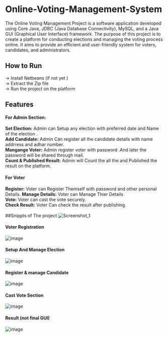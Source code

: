 # Online-Voting-Management-System
The Online Voting Management Project is a software application developed using Core Java, JDBC (Java Database Connectivity), MySQL, and a Java GUI (Graphical User Interface) framework. The purpose of this project is to create a platform for conducting elections and managing the voting process online. It aims to provide an efficient and user-friendly system for voters, candidates, and administrators.
## How to Run
-> Install Netbeans (if not yet )
<br>
-> Extract the Zip file
<br>
-> Run the project on the platform
<br>
## Features
#### For Admin Section:
**Set Election:** Admin can Setup any election with preferred date and Name of the election .
<br>
**Add Candidate:** Admin Can register all the candidate details with name addrress and adhar number.
<br>
**Mangange Voter:** Admin register voter with password .And later the password will be shared through mail.
<br>
**Count & Published Result:** Admin will Count the all the and Published the result on the platform.
<br>
#### For Voter
**Register:** Voter can Register Themself with password and other personal Details.
**Manage Details:** Voter can Manage Thier Details<br>
**Vote:** Voter can cast the vote securely.<br>
**Check Result:** Voter Can check the result after publishing.
<br><br>
##Snippts of The project
![Screenshot_1](https://github.com/Debajyotijana03/Online-Voting-Management-System/assets/79994808/f1442aad-1a60-40c0-8fd5-c6f07e79387e)
#### Voter Registration
![image](https://github.com/Debajyotijana03/Online-Voting-Management-System/assets/79994808/7396a218-d59a-47f3-b60e-2f8d898e02ab)
#### Setup And Manage Election
![image](https://github.com/Debajyotijana03/Online-Voting-Management-System/assets/79994808/3a696cbb-c7c0-41ec-8c72-bad8182e2a61)
#### Register & manage Candidate 
![image](https://github.com/Debajyotijana03/Online-Voting-Management-System/assets/79994808/e4e46bd4-830d-4e7c-838c-9f9aba616a1e)
#### Cast Vote Section
![image](https://github.com/Debajyotijana03/Online-Voting-Management-System/assets/79994808/0e028cb1-2914-4dc5-8025-18fca064a821)

#### Result (not final GUI)
![image](https://github.com/Debajyotijana03/Online-Voting-Management-System/assets/79994808/95c309ce-221e-4128-a7b9-9e3b8926e0fd)


